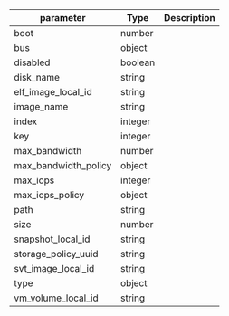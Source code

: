 | parameter | Type | Description |
| ----------- | ----------- |----------- |
| boot  |  number  |    |
| bus  |  object  |    |
| disabled  |  boolean  |    |
| disk_name  |  string  |    |
| elf_image_local_id  |  string  |    |
| image_name  |  string  |    |
| index  |  integer  |    |
| key  |  integer  |    |
| max_bandwidth  |  number  |    |
| max_bandwidth_policy  |  object  |    |
| max_iops  |  integer  |    |
| max_iops_policy  |  object  |    |
| path  |  string  |    |
| size  |  number  |    |
| snapshot_local_id  |  string  |    |
| storage_policy_uuid  |  string  |    |
| svt_image_local_id  |  string  |    |
| type  |  object  |    |
| vm_volume_local_id  |  string  |    |